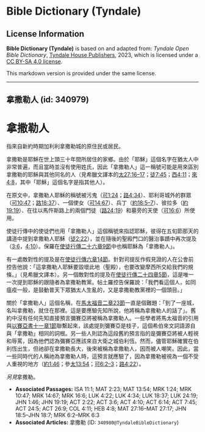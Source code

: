 # Bible Dictionary (Tyndale)

## License Information

**Bible Dictionary (Tyndale)** is based on and adapted from: _Tyndale Open Bible Dictionary_, [Tyndale House Publishers](https://tyndaleopenresources.com/), 2023, which is licensed under a [CC BY-SA 4.0 license](https://creativecommons.org/licenses/by-sa/4.0/legalcode.en).

This markdown version is provided under the same license.



--------------------------------

## 拿撒勒人 (id: 340979)

拿撒勒人
====

指來自新約時期加利利拿撒勒城的原住民或居民。

拿撒勒是耶穌在世上頭三十年間所居住的家鄉。由於「耶穌」這個名字在猶太人中非常普遍，而且當時並沒有使用姓氏，因此「拿撒勒人」這一稱號可能是用來區別拿撒勒的耶穌與其他同名的人（見希臘文譯本的[太27:16–17](https://ref.ly/Matt27:16-Matt27:17)；[徒7:45](https://ref.ly/Acts7:45)；[西4:11](https://ref.ly/Col4:11)；[來4:8](https://ref.ly/Heb4:8)，其中「耶穌」這個名字是指其他人）。

在原文中，拿撒勒人耶穌的稱號被污鬼（[可1:24](https://ref.ly/Mark1:24)；[路4:34](https://ref.ly/Luke4:34)）、耶利哥城外的群眾（[可10:47](https://ref.ly/Mark10:47)；[路18:37](https://ref.ly/Luke18:37)）、一個使女（[可14:67](https://ref.ly/Mark14:67)）、兵丁（[約18:5–7](https://ref.ly/John18:5-John18:7)）、彼拉多（[約19:19](https://ref.ly/John19:19)）、在往以馬忤斯路上的兩個門徒（[路24:19](https://ref.ly/Luke24:19)）和墓旁的天使（[可16:6](https://ref.ly/Mark16:6)）所使用。

使徒行傳中的使徒們也用「拿撒勒人」這個稱號來指認耶穌，彼得在五旬節那天的講道中提到拿撒勒人耶穌（[徒2:22](https://ref.ly/Acts2:22)），並在隨後的聖殿門口的醫治事蹟中再次提及（[3:6](https://ref.ly/Acts3:6)，[4:10](https://ref.ly/Acts4:10)）。保羅在[使徒行傳二十六章9節](https://ref.ly/Acts26:9)中也稱耶穌為「拿撒勒人」。

有一處敵對性的提及是在[使徒行傳六章14節](https://ref.ly/Acts6:14)。針對司提反作假見證的人在公會前控告他說：「這拿撒勒人耶穌要毀壞此地（聖殿），也要改變摩西所交給我們的規條。」（見希臘文譯本）。另一個敵對性的提及在[使徒行傳二十四章5節](https://ref.ly/Acts24:5)，這是唯一一次提到耶穌的跟隨者為拿撒勒教黨。帖土羅控告保羅說：「我們看這個人，如同瘟疫一般，是鼓動普天下眾猶太人生亂的，又是拿撒勒教黨裡的一個頭目。」

關於「拿撒勒人」這個名稱，在[馬太福音二章23節](https://ref.ly/Matt2:23)一直是個難題：「到了一座城，名叫拿撒勒，就住在那裡。這是要應驗先知所說，他將稱為拿撒勒人的話了」。舊約中沒有任何先知直接預言彌賽亞將被稱為拿撒勒人。一些學者將馬太福音的引用與[以賽亞書十一章1節](https://ref.ly/Isa11:1)聯繫起來，該處提到彌賽亞是枝子，這個希伯來文詞語源自與「拿撒勒」相同的詞根。另一些人則認為這段舊約預言指的是彌賽亞將被人輕視和辱罵，因為他們認為彌賽亞應該來自大衛之城伯利恆。然而，儘管耶穌確實在伯利恆出生，但祂卻在拿撒勒長大，後來被稱為拿撒勒人，因而被人嘲笑。因此，當一些同時代的人稱祂為拿撒勒人時，這預言就應驗了，因為拿撒勒被視為一個不受人重視的地方（[約1:46](https://ref.ly/John1:46)；參[太13:54](https://ref.ly/Matt13:54)；[可6:2–3](https://ref.ly/Mark6:2-Mark6:3)；[路4:22](https://ref.ly/Luke4:22)）。

*另見*拿撒勒。

* **Associated Passages:** ISA 11:1; MAT 2:23; MAT 13:54; MRK 1:24; MRK 10:47; MRK 14:67; MRK 16:6; LUK 4:22; LUK 4:34; LUK 18:37; LUK 24:19; JHN 1:46; JHN 19:19; ACT 2:22; ACT 3:6; ACT 4:10; ACT 6:14; ACT 7:45; ACT 24:5; ACT 26:9; COL 4:11; HEB 4:8; MAT 27:16–MAT 27:17; JHN 18:5–JHN 18:7; MRK 6:2–MRK 6:3
* **Associated Articles:** 拿撒勒 (ID: `340980@TyndaleBibleDictionary`)

